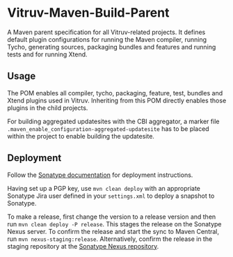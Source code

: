 # Vitruv-Maven-Build-Parent
A Maven parent specification for all Vitruv-related projects.
It defines default plugin configurations for running the Maven compiler, running Tycho, generating sources, packaging bundles and features and running tests and for running Xtend.

## Usage

The POM enables all compiler, tycho, packaging, feature, test, bundles and Xtend plugins used in Vitruv. Inheriting from this POM directly enables those plugins in the child projects.

For building aggregated updatesites with the CBI aggregator, a marker file `.maven_enable_configuration-aggregated-updatesite` has to be placed within the project to enable building the updatesite.

## Deployment

Follow the [Sonatype documentation](https://central.sonatype.org/pages/apache-maven.html) for deployment instructions.

Having set up a PGP key, use `mvn clean deploy` with an appropriate Sonatype Jira user defined in your `settings.xml` to deploy a snapshot to Sonatype.

To make a release, first change the version to a release version and then run `mvn clean deploy -P release`. This stages the release on the Sonatype Nexus server. To confirm the release and start the sync to Maven Central, run `mvn nexus-staging:release`.
Alternatively, confirm the release in the staging repository at the [Sonatype Nexus repository](https://oss.sonatype.org/).

